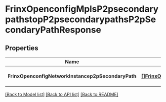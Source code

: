 # FrinxOpenconfigMplsP2psecondarypathstopP2psecondarypathsP2pSecondaryPathResponse

## Properties
Name | Type | Description | Notes
------------ | ------------- | ------------- | -------------
**FrinxOpenconfigNetworkInstancep2pSecondaryPath** | [**[]FrinxOpenconfigMplsP2psecondarypathstopP2psecondarypathsP2pSecondaryPath**](frinx.openconfig.mpls.p2psecondarypathstop.p2psecondarypaths.P2pSecondaryPath.md) |  | [optional] [default to null]

[[Back to Model list]](../README.md#documentation-for-models) [[Back to API list]](../README.md#documentation-for-api-endpoints) [[Back to README]](../README.md)



